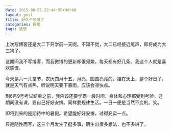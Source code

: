 ```yaml
---
date: 2015-06-01 22:44:50+00:00
layout: post
title: 好久不写博了
categories: 随笔
tags: 感想
---
```


上次写博客还是大二下开学前一天呢。不知不觉，大二已经接近尾声，即将成为大三狗了。

这期间我不写博客，而我微博的更新却很频繁，每天都有好几条。我这个人就是喜欢感慨。

今天是六一儿童节，农历四月十五，月亮，圆圆亮亮的，挂在天上，是个好日子，就是天气有点热，听说明天要下暴雨，应该会凉快点。

到6月9号考试结束之前，我应该还要学霸一段时间，身体和心理都受到考验。这期间没有课，要自己好好安排。同样要规律生活。一日一便是当然不变的。笑。

即将到来的是期待中的暑假。希望能好好安排，过得充实一点。

只是随性而写，这三个月发生了挺多事，萌生出很多想法，也不多讲了。